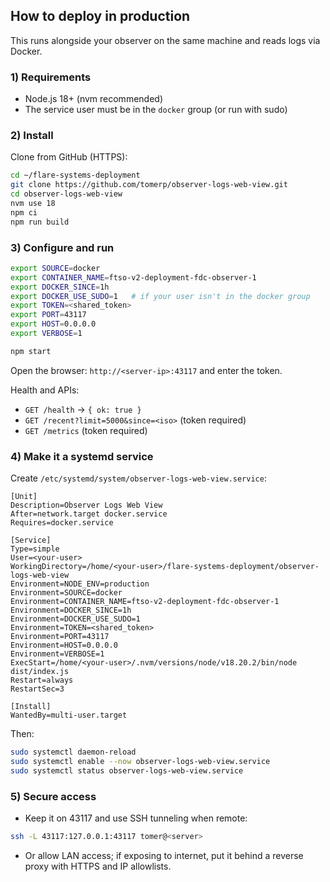 ## How to deploy in production

This runs alongside your observer on the same machine and reads logs via Docker.

### 1) Requirements
- Node.js 18+ (nvm recommended)
- The service user must be in the `docker` group (or run with sudo)

### 2) Install
Clone from GitHub (HTTPS):
```bash
cd ~/flare-systems-deployment
git clone https://github.com/tomerp/observer-logs-web-view.git
cd observer-logs-web-view
nvm use 18
npm ci
npm run build
```

### 3) Configure and run
```bash
export SOURCE=docker
export CONTAINER_NAME=ftso-v2-deployment-fdc-observer-1
export DOCKER_SINCE=1h
export DOCKER_USE_SUDO=1   # if your user isn't in the docker group
export TOKEN=<shared_token>
export PORT=43117
export HOST=0.0.0.0
export VERBOSE=1

npm start
```

Open the browser: `http://<server-ip>:43117` and enter the token.

Health and APIs:
- `GET /health` → `{ ok: true }`
- `GET /recent?limit=5000&since=<iso>` (token required)
- `GET /metrics` (token required)

### 4) Make it a systemd service
Create `/etc/systemd/system/observer-logs-web-view.service`:
```
[Unit]
Description=Observer Logs Web View
After=network.target docker.service
Requires=docker.service

[Service]
Type=simple
User=<your-user>
WorkingDirectory=/home/<your-user>/flare-systems-deployment/observer-logs-web-view
Environment=NODE_ENV=production
Environment=SOURCE=docker
Environment=CONTAINER_NAME=ftso-v2-deployment-fdc-observer-1
Environment=DOCKER_SINCE=1h
Environment=DOCKER_USE_SUDO=1
Environment=TOKEN=<shared_token>
Environment=PORT=43117
Environment=HOST=0.0.0.0
Environment=VERBOSE=1
ExecStart=/home/<your-user>/.nvm/versions/node/v18.20.2/bin/node dist/index.js
Restart=always
RestartSec=3

[Install]
WantedBy=multi-user.target
```

Then:
```bash
sudo systemctl daemon-reload
sudo systemctl enable --now observer-logs-web-view.service
sudo systemctl status observer-logs-web-view.service
```

### 5) Secure access
- Keep it on 43117 and use SSH tunneling when remote:
```bash
ssh -L 43117:127.0.0.1:43117 tomer@<server>
```
- Or allow LAN access; if exposing to internet, put it behind a reverse proxy with HTTPS and IP allowlists.


